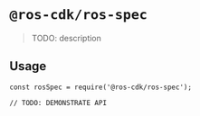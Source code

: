 # `@ros-cdk/ros-spec`

> TODO: description

## Usage

```
const rosSpec = require('@ros-cdk/ros-spec');

// TODO: DEMONSTRATE API
```
